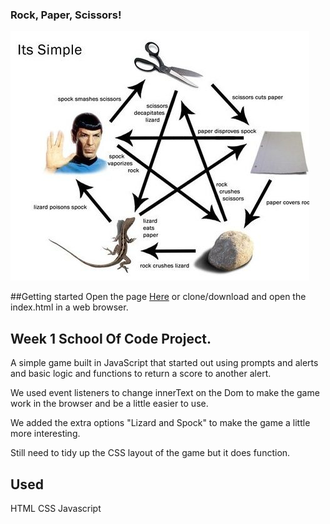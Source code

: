 ### Rock, Paper, Scissors!
![rock paper scissors lizard spock](./RPSLS.jpeg)  

##Getting started 
Open the page <a href="https://jojokcreator.github.io/RockPaperScissorsLizardSpock/">Here<a/> or clone/download and open the index.html in a web browser.

## Week 1 School Of Code Project.
A simple game built in JavaScript that started out using prompts and alerts and basic logic and functions to return a score to another alert. 

We used event listeners to change innerText on the Dom to make the game work in the browser and be a little easier to use.

We added the extra options "Lizard and Spock" to make the game a little more interesting. 

Still need to tidy up the CSS layout of the game but it does function.

## Used
HTML
CSS
Javascript







